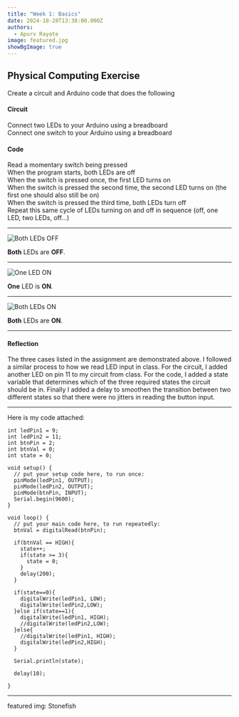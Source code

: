 ```yaml
---
title: "Week 1: Basics"
date: 2024-10-28T13:38:00.000Z
authors:
  - Apurv Rayate
image: featured.jpg
showBgImage: true
---
```

## Physical Computing Exercise

Create a circuit and Arduino code that does the following

#### Circuit  
Connect two LEDs to your Arduino using a breadboard  
Connect one switch to your Arduino using a breadboard  

#### Code

Read a momentary switch being pressed  
When the program starts, both LEDs are off  
When the switch is pressed once, the first LED turns on  
When the switch is pressed the second time, the second LED turns on (the first one should also still be on)  
When the switch is pressed the third time, both LEDs turn off  
Repeat this same cycle of LEDs turning on and off in sequence (off, one LED, two LEDs, off…)  

---

![Both LEDs OFF](/assets/images/both_off.jpg)

**Both** LEDs are **OFF**.

---

![One LED ON](/assets/images/one_on.jpg)

**One** LED is **ON**.

---

![Both LEDs ON](/assets/images/both_on.jpg)

**Both** LEDs are **ON**.

---

#### Reflection

The three cases listed in the assignment are demonstrated above. I followed a similar process to how we read LED input in class. For the circuit, I added another LED on pin 11 to my circuit from class. For the code, I added a state variable that determines which of the three required states the circuit should be in. Finally I added a delay to smoothen the transition between two different states so that there were no jitters in reading the button input.

---

Here is my code attached:

    int ledPin1 = 9;
    int ledPin2 = 11;
    int btnPin = 2;
    int btnVal = 0;
    int state = 0;

    void setup() {
      // put your setup code here, to run once:
      pinMode(ledPin1, OUTPUT);
      pinMode(ledPin2, OUTPUT);
      pinMode(btnPin, INPUT);
      Serial.begin(9600);
    }

    void loop() {
      // put your main code here, to run repeatedly:
      btnVal = digitalRead(btnPin);

      if(btnVal == HIGH){
        state++;
        if(state >= 3){
          state = 0;
        }
        delay(200);
      }

      if(state==0){
        digitalWrite(ledPin1, LOW);
        digitalWrite(ledPin2,LOW);
      }else if(state==1){
        digitalWrite(ledPin1, HIGH);
        //digitalWrite(ledPin2,LOW);
      }else{
        //digitalWrite(ledPin1, HIGH);
        digitalWrite(ledPin2,HIGH);
      }

      Serial.println(state);

      delay(10);

    }

---

featured img: Stonefish
